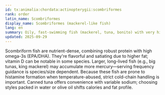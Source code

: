 ```yaml
---
id: tx:animalia:chordata:actinopterygii:scombriformes
rank: order
latin_name: Scombriformes
display_name: Scombriformes (mackerel-like fish)
lang: en
summary: Oily, fast-swimming fish (mackerel, tuna, bonito) with very high EPA/DHA and complete protein; watch histamine risk from mishandling and mercury in larger species.
updated: 2025-09-29
---
```


Scombriform fish are nutrient-dense, combining robust protein with high omega-3s (EPA/DHA). They're flavorful and satiating due to higher fat; vitamin D can be notable in some species. Larger, long-lived fish (e.g., big tunas, king mackerel) may accumulate more mercury—serving frequency guidance is species/size dependent. Because these fish are prone to histamine formation when temperature-abused, strict cold-chain handling is important. Canned tuna offers convenience with variable sodium; choosing styles packed in water or olive oil shifts calories and fat profile.
